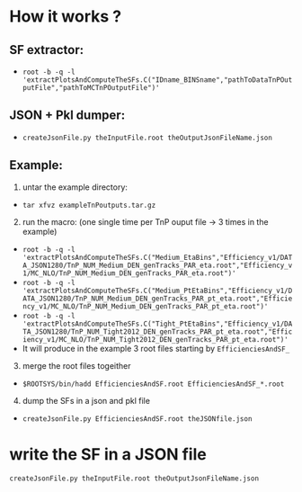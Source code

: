 # How it works ? 
## SF extractor:
   * ` root -b -q -l 'extractPlotsAndComputeTheSFs.C("IDname_BINSname","pathToDataTnPOutputFile","pathToMCTnPOutputFile")' `

## JSON + Pkl dumper:
   * `createJsonFile.py theInputFile.root theOutputJsonFileName.json`

## Example:

  1. untar the example directory: 
   * `tar xfvz exampleTnPoutputs.tar.gz`
  2. run the macro: (one single time per TnP ouput file -> 3 times in the example) 
   * `root -b -q -l 'extractPlotsAndComputeTheSFs.C("Medium_EtaBins","Efficiency_v1/DATA_JSON1280/TnP_NUM_Medium_DEN_genTracks_PAR_eta.root","Efficiency_v1/MC_NLO/TnP_NUM_Medium_DEN_genTracks_PAR_eta.root")'`
   * `root -b -q -l 'extractPlotsAndComputeTheSFs.C("Medium_PtEtaBins","Efficiency_v1/DATA_JSON1280/TnP_NUM_Medium_DEN_genTracks_PAR_pt_eta.root","Efficiency_v1/MC_NLO/TnP_NUM_Medium_DEN_genTracks_PAR_pt_eta.root")'`
   * `root -b -q -l 'extractPlotsAndComputeTheSFs.C("Tight_PtEtaBins","Efficiency_v1/DATA_JSON1280/TnP_NUM_Tight2012_DEN_genTracks_PAR_pt_eta.root","Efficiency_v1/MC_NLO/TnP_NUM_Tight2012_DEN_genTracks_PAR_pt_eta.root")'`
   * It will produce in the example 3 root files starting by `EfficienciesAndSF_`
  3. merge the root files togeither
   * `$ROOTSYS/bin/hadd EfficienciesAndSF.root EfficienciesAndSF_*.root`
  4. dump the SFs in a json and pkl file
   * `createJsonFile.py EfficienciesAndSF.root theJSONfile.json`


# write the SF in a JSON file 
`createJsonFile.py theInputFile.root theOutputJsonFileName.json`
